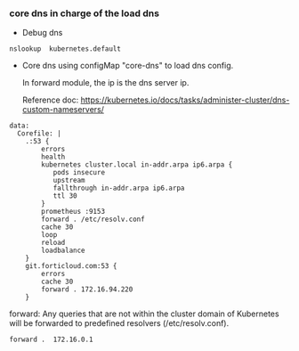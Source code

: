 ### core dns in charge of the load dns

- Debug dns

```
nslookup  kubernetes.default

```

- Core dns using configMap "core-dns" to load dns config.

  In forward module, the ip is the dns server ip.
  
  Reference doc: https://kubernetes.io/docs/tasks/administer-cluster/dns-custom-nameservers/
```
data:
  Corefile: |
    .:53 {
        errors
        health
        kubernetes cluster.local in-addr.arpa ip6.arpa {
           pods insecure
           upstream
           fallthrough in-addr.arpa ip6.arpa
           ttl 30
        }
        prometheus :9153
        forward . /etc/resolv.conf
        cache 30
        loop
        reload
        loadbalance
    }
    git.forticloud.com:53 {
        errors
        cache 30
        forward . 172.16.94.220 
    }

```
forward: Any queries that are not within the cluster domain of Kubernetes will be forwarded to predefined resolvers (/etc/resolv.conf).

```
forward .  172.16.0.1

```